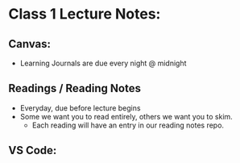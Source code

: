 # Class 1 Lecture Notes:

## Canvas:
* Learning Journals are due every night @ midnight

## Readings / Reading Notes
* Everyday, due before lecture begins
* Some we want you to read entirely, others we want you to skim.
    * Each reading will have an entry in our reading notes repo.


## VS Code: